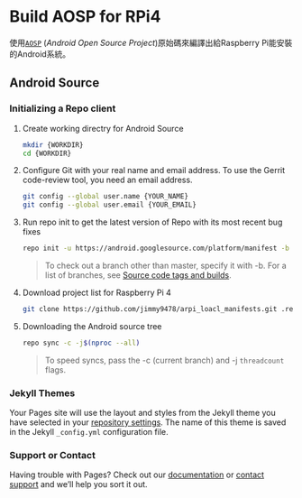 # Build AOSP  for RPi4

使用[`AOSP`](https://source.android.com/setup/build/downloading) (_Android Open  Source Project_)原始碼來編譯出給Raspberry Pi能安裝的Android系統。

## Android  Source
### Initializing a Repo client
1. Create working directry for Android Source
    ``` bash
    mkdir {WORKDIR}
    cd {WORKDIR}
    ```
2. Configure Git with your real name and email address. To use the Gerrit code-review tool, you need an email address.
    ```bash
    git config --global user.name {YOUR_NAME}
    git config --global user.email {YOUR_EMAIL}
    ```
3. Run repo init to get the latest version of Repo with its most recent bug fixes
    ```bash 
    repo init -u https://android.googlesource.com/platform/manifest -b android-10.0.0_r47
    ```
    >To check out a branch other than master, specify it with -b. For a list of branches, see [Source code tags and builds](https://source.android.com/setup/start/build-numbers#source-code-tags-and-builds).
4. Download project list for Raspberry Pi 4
    ```bash
    git clone https://github.com/jimmy9478/arpi_loacl_manifests.git .repo/local_manifests -b arpi-10
    ```
5. Downloading the Android source tree 
    ```bash
    repo sync -c -j$(nproc --all)
    ```
    > To speed syncs, pass the -c (current branch) and -j `threadcount` flags.

### Jekyll Themes

Your Pages site will use the layout and styles from the Jekyll theme you have selected in your [repository settings](https://github.com/jimmy9478/build-Android-for-rpi4/settings/pages). The name of this theme is saved in the Jekyll `_config.yml` configuration file.

### Support or Contact

Having trouble with Pages? Check out our [documentation](https://docs.github.com/categories/github-pages-basics/) or [contact support](https://support.github.com/contact) and we’ll help you sort it out.
